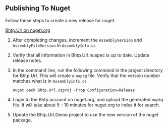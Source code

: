 ## Publishing To Nuget

Follow these steps to create a new release for nuget.

[Bhtp.Url on nuget.org](https://www.nuget.org/packages/Bhtp-Url-DotNet)

1. After completing changes, increment the `AssemblyVersion` and `AssemblyFileVersion` in `AssemblyInfo.cs`

2. Verify that all information in Bhtp.Url.nuspec is up to date. Update release notes.

3. In the command line, run the following command in the project directory for Bhtp.Url.
   This will create a `nupkg` file. Verify that the version number matches what is in `AssemblyInfo.cs`
    ```
    nuget pack Bhtp.Url.csproj -Prop Configuration=Release
    ```

4. Login to the Bhtp account on nuget.org, and upload the generated `nupkg` file.
   It will take about 5 - 10 minutes for nuget.org to index it for search.

5. Update the Bhtp.Url.Demo project to use the new version of the nuget package.